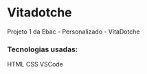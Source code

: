 # Vitadotche
Projeto 1 da Ebac - Personalizado - VitaDotche

### Tecnologias usadas:
HTML
CSS
VSCode
